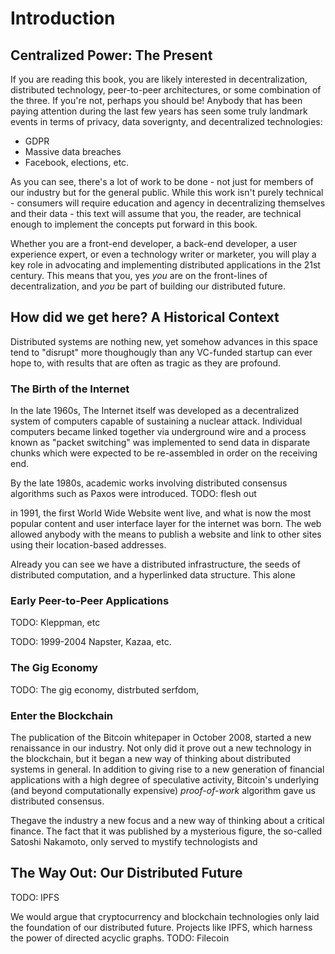 # Introduction

## Centralized Power: The Present

If you are reading this book, you are likely interested in decentralization, distributed technology, peer-to-peer architectures, or some combination of the three. If you're not, perhaps you should be! Anybody that has been paying attention during the last few years has seen some truly landmark events in terms of privacy, data soverignty, and decentralized technologies:

- GDPR
- Massive data breaches
- Facebook, elections, etc.

As you can see, there's a lot of work to be done - not just for members of our industry but for the general public. While this work isn't purely technical - consumers will require education and agency in decentralizing themselves and their data - this text will assume that you, the reader, are technical enough to implement the concepts put forward in this book.

Whether you are a front-end developer, a back-end developer, a user experience expert, or even a technology writer or marketer, you will play a key role in advocating and implementing distributed applications in the 21st century. This means that you, yes _you_ are on the front-lines of decentralization, and _you_ be part of building our distributed future.

## How did we get here? A Historical Context

Distributed systems are nothing new, yet somehow advances in this space tend to "disrupt" more thoughougly than any VC-funded startup can ever hope to, with results that are often as tragic as they are profound.

### The Birth of the Internet

In the late 1960s, The Internet itself was developed as a decentralized system of computers capable of sustaining a nuclear attack. Individual computers became linked together via underground wire and a process known as "packet switching" was implemented to send data in disparate chunks which were expected to be re-assembled in order on the receiving end.

By the late 1980s, academic works involving distributed consensus algorithms such as Paxos were introduced. TODO: flesh out

in 1991, the first World Wide Website went live, and what is now the most popular content and user interface layer for the internet was born. The web allowed anybody with the means to publish a website and link to other sites using their location-based addresses.

Already you can see we have a distributed infrastructure, the seeds of distributed computation, and a hyperlinked data structure. This alone 

### Early Peer-to-Peer Applications

TODO: Kleppman, etc

TODO: 1999-2004 Napster, Kazaa, etc.

### The Gig Economy

TODO: The gig economy, distrbuted serfdom, 

### Enter the Blockchain

The publication of the Bitcoin whitepaper in October 2008, started a new renaissance in our industry. Not only did it prove out a new technology in the blockchain, but it began a new way of thinking about distributed systems in general. In addition to giving rise to a new generation of financial applications with a high degree of speculative activity, Bitcoin's underlying (and beyond computationally expensive) _proof-of-work_ algorithm gave us distributed consensus.

Thegave the industry a new focus and a new way of thinking about a critical finance. The fact that it was published by a mysterious figure, the so-called Satoshi Nakamoto, only served to mystify technologists and 

## The Way Out: Our Distributed Future 

TODO: IPFS

We would argue that cryptocurrency and blockchain technologies only laid the foundation of our distributed future. Projects like IPFS, which harness the power of directed acyclic graphs. TODO: Filecoin
